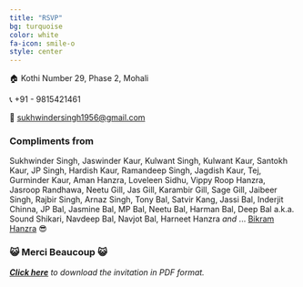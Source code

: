 ```yaml
---
title: "RSVP"
bg: turquoise
color: white
fa-icon: smile-o
style: center
---
```

:house: Kothi Number 29, Phase 2, Mohali

:telephone_receiver: +91 - 9815421461

:email: [sukhwindersingh1956@gmail.com](mailto:sukhwindersingh1956@gmail.com)
 
### Compliments from

Sukhwinder Singh, Jaswinder Kaur, Kulwant Singh, Kulwant Kaur, Santokh Kaur, JP Singh, Hardish Kaur, Ramandeep Singh, Jagdish Kaur, Tej, Gurminder Kaur, Aman Hanzra, Loveleen Sidhu, Vippy Roop Hanzra, Jasroop Randhawa, Neetu Gill, Jas Gill, Karambir Gill, Sage Gill, Jaibeer Singh, Rajbir Singh, Arnaz Singh, Tony Bal, Satvir Kang, Jassi Bal, Inderjit Chinna, JP Bal, Jasmine Bal, MP Bal, Neetu Bal, Harman Bal, Deep Bal a.k.a. Sound Shikari, Navdeep Bal, Navjot Bal, Harneet Hanzra _and_ ... [Bikram Hanzra](hanzratech.in/about) :sunglasses:

### :smiley_cat: **Merci Beaucoup** :smiley_cat:

<a href="/downloads/invitation.pdf" target="_blank">_**Click here**_</a> _to download the invitation in PDF format._


